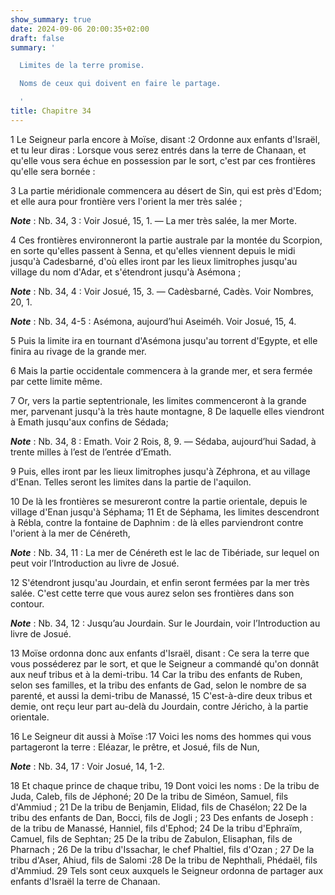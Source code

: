 ```yaml
---
show_summary: true
date: 2024-09-06 20:00:35+02:00
draft: false
summary: '

  Limites de la terre promise.

  Noms de ceux qui doivent en faire le partage.

  '
title: Chapitre 34
---
```





1 Le Seigneur parla encore à Moïse, disant :2 Ordonne aux enfants d'Israël, et tu leur diras : Lorsque vous serez entrés dans la terre de Chanaan, et qu'elle vous sera échue en possession par le sort, c'est par ces frontières qu'elle sera bornée :


3 La partie méridionale commencera au désert de Sin, qui est près d'Edom; et elle aura pour frontière vers l'orient la mer très salée ;

***Note*** :  Nb. 34, 3 : Voir Josué, 15, 1. ― La mer très salée, la mer Morte.

4 Ces frontières environneront la partie australe par la montée du Scorpion, en sorte qu'elles passent à Senna, et qu'elles viennent depuis le midi jusqu'à Cadesbarné, d'où elles iront par les lieux limitrophes jusqu'au village du nom d'Adar, et s'étendront jusqu'à Asémona ;

***Note*** :  Nb. 34, 4 : Voir Josué, 15, 3. ― Cadèsbarné, Cadès. Voir Nombres, 20, 1.

***Note*** :  Nb. 34, 4-5 : Asémona, aujourd’hui Aseiméh. Voir Josué, 15, 4.

5 Puis la limite ira en tournant d'Asémona jusqu'au torrent d'Egypte, et elle finira au rivage de la grande mer.


6 Mais la partie occidentale commencera à la grande mer, et sera fermée par cette limite même.


7 Or, vers la partie septentrionale, les limites commenceront à la grande mer, parvenant jusqu'à la très haute montagne, 8 De laquelle elles viendront à Emath jusqu'aux confins de Sédada;

***Note*** :  Nb. 34, 8 : Emath. Voir 2 Rois, 8, 9. ― Sédaba, aujourd’hui Sadad, à trente milles à l’est de l’entrée d’Emath.

9 Puis, elles iront par les lieux limitrophes jusqu'à Zéphrona, et au village d'Enan. Telles seront les limites dans la partie de l'aquilon.


10 De là les frontières se mesureront contre la partie orientale, depuis le village d'Enan jusqu'à Séphama; 11 Et de Séphama, les limites descendront à Rébla, contre la fontaine de Daphnim : de là elles parviendront contre l'orient à la mer de Cénéreth,

***Note*** :  Nb. 34, 11 : La mer de Cénéreth est le lac de Tibériade, sur lequel on peut voir l’Introduction au livre de Josué.

12 S'étendront jusqu'au Jourdain, et enfin seront fermées par la mer très salée. C'est cette terre que vous aurez selon ses frontières dans son contour.

***Note*** :  Nb. 34, 12 : Jusqu’au Jourdain. Sur le Jourdain, voir l’Introduction au livre de Josué.


13 Moïse ordonna donc aux enfants d'Israël, disant : Ce sera la terre que vous posséderez par le sort, et que le Seigneur a commandé qu'on donnât aux neuf tribus et à la demi-tribu. 14 Car la tribu des enfants de Ruben, selon ses familles, et la tribu des enfants de Gad, selon le nombre de sa parenté, et aussi la demi-tribu de Manassé, 15 C'est-à-dire deux tribus et demie, ont reçu leur part au-delà du Jourdain, contre Jéricho, à la partie orientale.


16 Le Seigneur dit aussi à Moïse :17 Voici les noms des hommes qui vous partageront la terre : Eléazar, le prêtre, et Josué, fils de Nun,

***Note*** :  Nb. 34, 17 : Voir Josué, 14, 1-2.

18 Et chaque prince de chaque tribu, 19 Dont voici les noms : De la tribu de Juda, Caleb, fils de Jéphoné; 20 De la tribu de Siméon, Samuel, fils d'Ammiud ; 21 De la tribu de Benjamin, Elidad, fils de Chasélon; 22 De la tribu des enfants de Dan, Bocci, fils de Jogli ; 23 Des enfants de Joseph : de la tribu de Manassé, Hanniel, fils d'Ephod; 24 De la tribu d'Ephraïm, Camuel, fils de Sephtan; 25 De la tribu de Zabulon, Elisaphan, fils de Pharnach ; 26 De la tribu d'Issachar, le chef Phaltiel, fils d'Ozan ; 27 De la tribu d'Aser, Ahiud, fils de Salomi :28 De la tribu de Nephthali, Phédaël, fils d'Ammiud. 29 Tels sont ceux auxquels le Seigneur ordonna de partager aux enfants d'Israël la terre de Chanaan.

